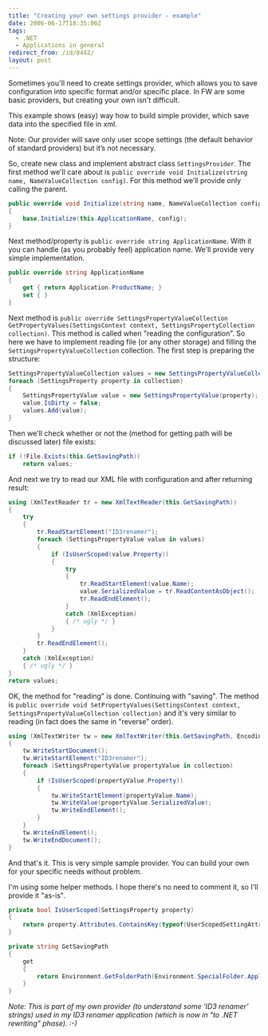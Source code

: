 ```yaml
---
title: "Creating your own settings provider - example"
date: 2006-06-17T18:35:00Z
tags:
  - .NET
  - Applications in general
redirect_from: /id/8442/
layout: post
---
```

Sometimes you'll need to create settings provider, which allows you to save configuration into specific format and/or specific place. In FW are some basic providers, but creating your own isn't difficult.

This example shows (easy) way how to build simple provider, which save data into the specified file in xml.

Note: Our provider will save only user scope settings (the default behavior of standard providers) but it’s not necessary.

So, create new class and implement abstract class `SettingsProvider`. The first method we'll care about is `public override void Initialize(string name, NameValueCollection config)`. For this method we’ll provide only calling the parent.

```csharp
public override void Initialize(string name, NameValueCollection config)
{
	base.Initialize(this.ApplicationName, config);
}
```

Next method/property is `public override string ApplicationName`. With it you can handle (as you probably feel) application name. We'll provide very simple implementation.

```csharp
public override string ApplicationName
{
	get { return Application.ProductName; }
	set { }
}
```

Next method is `public override SettingsPropertyValueCollection GetPropertyValues(SettingsContext context, SettingsPropertyCollection collection)`. This method is called when "reading the configuration”. So here we have to implement reading file (or any other storage) and filling the `SettingsPropertyValueCollection` collection. The first step is preparing the structure:

```csharp
SettingsPropertyValueCollection values = new SettingsPropertyValueCollection();
foreach (SettingsProperty property in collection)
{
	SettingsPropertyValue value = new SettingsPropertyValue(property);
	value.IsDirty = false;
	values.Add(value);
}
```

Then we'll check whether or not the (method for getting path will be discussed later) file exists:

```csharp
if (!File.Exists(this.GetSavingPath))
	return values;
```

And next we try to read our XML file with configuration and after returning result:

```csharp
using (XmlTextReader tr = new XmlTextReader(this.GetSavingPath))
{
	try
	{
		tr.ReadStartElement("ID3renamer");
		foreach (SettingsPropertyValue value in values)
		{
			if (IsUserScoped(value.Property))
			{
				try
				{
					tr.ReadStartElement(value.Name);
					value.SerializedValue = tr.ReadContentAsObject();
					tr.ReadEndElement();
				}
				catch (XmlException)
				{ /* ugly */ }
			}
		}
		tr.ReadEndElement();
	}
	catch (XmlException)
	{ /* ugly */ }
}
return values;
```

OK, the method for "reading" is done. Continuing with "saving". The method is `public override void SetPropertyValues(SettingsContext context, SettingsPropertyValueCollection collection)` and it's very similar to reading (in fact does the same in "reverse” order).

```csharp
using (XmlTextWriter tw = new XmlTextWriter(this.GetSavingPath, Encoding.Unicode))
{
	tw.WriteStartDocument();
	tw.WriteStartElement("ID3renamer");
	foreach (SettingsPropertyValue propertyValue in collection)
	{
		if (IsUserScoped(propertyValue.Property))
		{
			tw.WriteStartElement(propertyValue.Name);
			tw.WriteValue(propertyValue.SerializedValue);
			tw.WriteEndElement();
		}
	}
	tw.WriteEndElement();
	tw.WriteEndDocument();
}
```

And that's it. This is very simple sample provider. You can build your own for your specific needs without problem.

I'm using some helper methods. I hope there's no need to comment it, so I'll provide it "as-is".

```csharp
private bool IsUserScoped(SettingsProperty property)
{
	return property.Attributes.ContainsKey(typeof(UserScopedSettingAttribute));
}
```

```csharp
private string GetSavingPath
{
	get
	{
		return Environment.GetFolderPath(Environment.SpecialFolder.ApplicationData) + Path.DirectorySeparatorChar + "ID3 renamer" + Path.DirectorySeparatorChar + "user.config";
	}
}
```

_Note: This is part of my own provider (to understand some 'ID3 renamer' strings) used in my ID3 renamer application (which is now in "to .NET rewriting" phase). :-)_